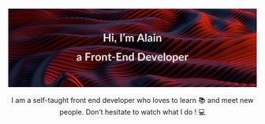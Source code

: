 <p> 
<img src="images/bg-alain-readme-banner.jpg"/> 
</p>
<p align="center">
I am a self-taught front end developer who loves to learn 📚 and meet new people. Don’t hesitate to watch what I do ! 💻
</p>
